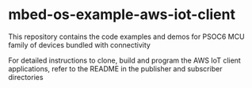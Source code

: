 # mbed-os-example-aws-iot-client
This repository contains the code examples and demos for PSOC6 MCU family of devices bundled with connectivity

For detailed instructions to clone, build and program the AWS IoT client applications, refer to the README in the publisher and subscriber directories
